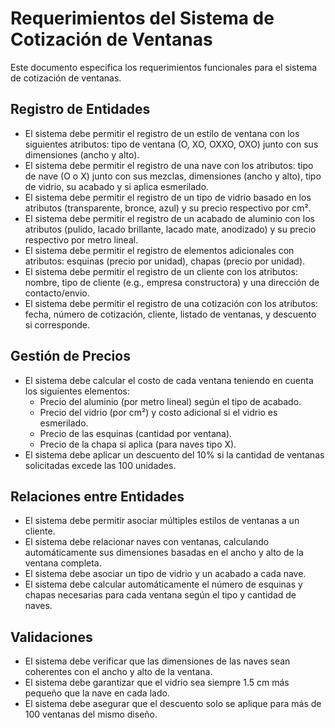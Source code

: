 # Requerimientos del Sistema de Cotización de Ventanas

Este documento especifica los requerimientos funcionales para el sistema de cotización de ventanas.

## Registro de Entidades

- El sistema debe permitir el registro de un estilo de ventana con los siguientes atributos: tipo de ventana (O, XO, OXXO, OXO) junto con sus dimensiones (ancho y alto).
- El sistema debe permitir el registro de una nave con los atributos: tipo de nave (O o X) junto con sus mezclas, dimensiones (ancho y alto), tipo de vidrio, su acabado y si aplica  esmerilado.
- El sistema debe permitir el registro de un tipo de vidrio basado en los atributos (transparente, bronce, azul) y su precio respectivo por cm².
- El sistema debe permitir el registro de un acabado de aluminio con los atributos (pulido, lacado brillante, lacado mate, anodizado) y su precio respectivo por metro lineal.
- El sistema debe permitir el registro de elementos adicionales con atributos: esquinas (precio por unidad), chapas (precio por unidad).
- El sistema debe permitir el registro de un cliente con los atributos: nombre, tipo de cliente (e.g., empresa constructora) y una dirección de contacto/envio.
- El sistema debe permitir el registro de una cotización con los atributos: fecha, número de cotización, cliente, listado de ventanas, y descuento si corresponde.

## Gestión de Precios

- El sistema debe calcular el costo de cada ventana teniendo en cuenta los siguientes elementos:
  - Precio del aluminio (por metro lineal) según el tipo de acabado.
  - Precio del vidrio (por cm²) y costo adicional si el vidrio es esmerilado.
  - Precio de las esquinas (cantidad por ventana).
  - Precio de la chapa si aplica (para naves tipo X).
- El sistema debe aplicar un descuento del 10% si la cantidad de ventanas solicitadas excede las 100 unidades.

## Relaciones entre Entidades

- El sistema debe permitir asociar múltiples estilos de ventanas a un cliente.
- El sistema debe relacionar naves con ventanas, calculando automáticamente sus dimensiones basadas en el ancho y alto de la ventana completa.
- El sistema debe asociar un tipo de vidrio y un acabado a cada nave.
- El sistema debe calcular automáticamente el número de esquinas y chapas necesarias para cada ventana según el tipo y cantidad de naves.

## Validaciones

- El sistema debe verificar que las dimensiones de las naves sean coherentes con el ancho y alto de la ventana.
- El sistema debe garantizar que el vidrio sea siempre 1.5 cm más pequeño que la nave en cada lado.
- El sistema debe asegurar que el descuento solo se aplique para más de 100 ventanas del mismo diseño.
